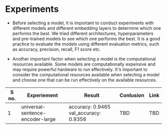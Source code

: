 # Experiments

- Before selecting a model, it is important to conduct experiments with different models and different embedding layers to determine which one performs the best. 
We tried different architectures, hyperparameters and pre-trained models to see which one performs the best. 
It is a good practice to evaluate the models using different evaluation metrics, such as accuracy, precision, recall, F1 score etc.

- Another important factor when selecting a model is the computational resources available. Some models are computationally expensive and may require powerful hardware 
to run effectively. It's important to consider the computational resources available when selecting a model and choose one that can be run effectively on the 
available resources.


S no. | Experiement | Result | Conlusion | Link 
--- | --- | --- | --- |--- 
1 | universal-sentence-encoder-large | accuracy: 0.9465 val_accuracy: 0.9356 | TBD | TBD 
